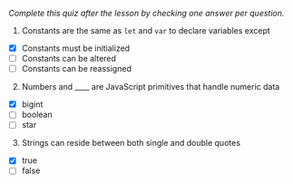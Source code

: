 *Complete this quiz after the lesson by checking one answer per question.*

1. Constants are the same as `let` and `var` to declare variables except

- [X] Constants must be initialized
- [ ] Constants can be altered
- [ ] Constants can be reassigned

2. Numbers and ____ are JavaScript primitives that handle numeric data

- [X] bigint
- [ ] boolean
- [ ] star

3. Strings can reside between both single and double quotes
   
- [X] true
- [ ] false

